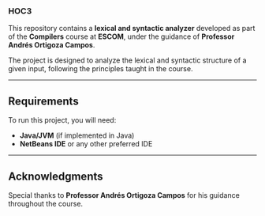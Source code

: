 ### HOC3
This repository contains a **lexical and syntactic analyzer** developed as part of the **Compilers** course at **ESCOM**, under the guidance of **Professor Andrés Ortigoza Campos**.

The project is designed to analyze the lexical and syntactic structure of a given input, following the principles taught in the course.

---

## Requirements

To run this project, you will need:

- **Java/JVM** (if implemented in Java)
- **NetBeans IDE** or any other preferred IDE

---

## Acknowledgments

Special thanks to **Professor Andrés Ortigoza Campos** for his guidance throughout the course.
